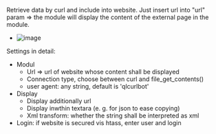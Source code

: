 Retrieve data by curl and include into website.
Just insert url into "url" param => the module will display the content of the external page in the module.

* ![image](https://github.com/hoochicken/mod_qlcurl/assets/11626291/5ddee786-0f75-4011-be14-b979f4dda088)

Settings in detail:

* Modul
  * Url => url of website whose content shall be displayed
  * Connection type, choose between curl and file_get_contents()
  * user agent: any string, default is 'qlcurlbot'
* Display
  * Display additionally url
  * Display inwthin textara (e. g. for json to ease copying)
  * Xml transform: whether the string shall be interpreted as xml
* Login: if website is secured vis htass, enter user and login

